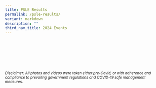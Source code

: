 ```yaml
---
title: PSLE Results
permalink: /psle-results/
variant: markdown
description: ""
third_nav_title: 2024 Events
---
```





<br><br><br><br><br><br>
<sup>_Disclaimer: All photos and videos were taken either pre-Covid, or with adherence and compliance to prevailing government regulations and COVID-19 safe management measures._</sup>